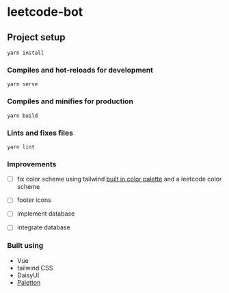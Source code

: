 # leetcode-bot

## Project setup
```
yarn install
```

### Compiles and hot-reloads for development
```
yarn serve
```

### Compiles and minifies for production
```
yarn build
```

### Lints and fixes files
```
yarn lint
```

### Improvements
- [ ] fix color scheme using tailwind [built in color palette](https://v2.tailwindcss.com/docs/customizing-colors#default-color-palette) and a leetcode color scheme
- [ ] footer icons
- [ ] implement database
- [ ] integrate database


### Built using 
 - Vue
 - tailwind CSS
 - DaisyUI
 - [Paletton](https://paletton.com/#uid=33-0u0kllllvVf2r4iLfBnVaLun)
